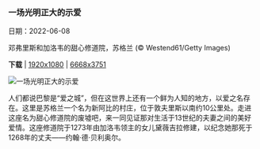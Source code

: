 ### 一场光明正大的示爱

日期：2022-06-08

邓弗里斯和加洛韦的甜心修道院，苏格兰 (© Westend61/Getty Images)

**下载**  |  [1920x1080](https://cn.bing.com/th?id=OHR.SweetheartAbbey_ZH-CN8325969067_1920x1080.jpg)  |  [6668x3751](https://cn.bing.com/th?id=OHR.SweetheartAbbey_ZH-CN8325969067_UHD.jpg)

![一场光明正大的示爱](https://cn.bing.com/th?id=OHR.SweetheartAbbey_ZH-CN8325969067_1920x1080.jpg "邓弗里斯和加洛韦的甜心修道院，苏格兰 (© Westend61/Getty Images)")

人们都说巴黎是“爱之城”，但在这世界上还有一个鲜为人知的地方，以爱之名存在。这里是苏格兰一个名为新阿比的村庄，位于敦夫里斯以南约10公里处。走进这座名为甜心修道院的废墟吧，来一同见证那对生活于13世纪的夫妻之间的美好爱情。这座修道院于1273年由加洛韦领主的女儿黛薇吉拉修建，以纪念她那死于1268年的丈夫——约翰·德·贝利奥尔。
